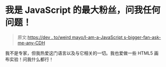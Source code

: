 # 我是 JavaScript 的最大粉丝，问我任何问题！

> 原文:[https://dev . to/weird mayo/I-am-a-JavaScript s-bigger-fan-ask-me-any-CDH](https://dev.to/weirdmayo/i-am-a-javascripts-biggest-fan-ask-me-anything-cdh)

我不是专家，但我热爱这门语言以及与它相关的一切。我也爱做一些 HTML5 画布实验！问我什么都行！